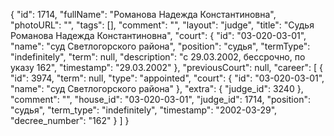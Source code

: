 {
    "id": 1714,
    "fullName": "Романова Надежда Константиновна",
    "photoURL": "",
    "tags": [],
    "comment": "",
    "layout": "judge",
    "title": "Судья Романова Надежда Константиновна",
    "court": {
        "id": "03-020-03-01",
        "name": "суд Светлогорского района",
        "position": "судья",
        "termType": "indefinitely",
        "term": null,
        "description": "c 29.03.2002, бессрочно, по указу 162",
        "timestamp": "29.03.2002"
    },
    "previousCourt": null,
    "career": [
        {
            "id": 3974,
            "term": null,
            "type": "appointed",
            "court": {
                "id": "03-020-03-01",
                "name": "суд Светлогорского района"
            },
            "extra": {
                "judge_id": 3240
            },
            "comment": "",
            "house_id": "03-020-03-01",
            "judge_id": 1714,
            "position": "судья",
            "term_type": "indefinitely",
            "timestamp": "2002-03-29",
            "decree_number": "162"
        }
    ]
}